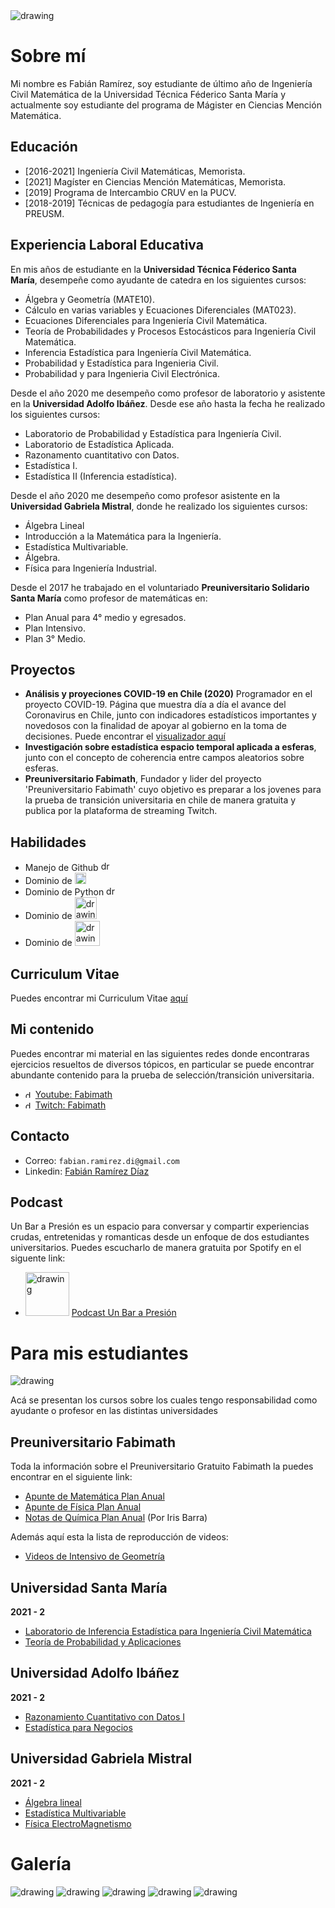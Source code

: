 [//]: <> (INICIO PAGÍNA DE FABIMATH)

<img src="UF.png" alt="drawing" />

# Sobre mí

Mi nombre es Fabián Ramírez, soy estudiante de último año de Ingeniería Civil Matemática de la Universidad Técnica Féderico Santa María y actualmente soy estudiante del programa de Mágister en Ciencias Mención Matemática.

## Educación

* [2016-2021] Ingeniería Civil Matemáticas, Memorista.
* [2021] Magíster en Ciencias Mención Matemáticas, Memorista.
* [2019] Programa de Intercambio CRUV en la PUCV.
* [2018-2019] Técnicas de pedagogía para estudiantes de Ingeniería en PREUSM.

## Experiencia Laboral Educativa

En mis años de estudiante en la **Universidad Técnica Féderico Santa María**, desempeñe como ayudante de catedra en los siguientes cursos:

* Álgebra y Geometría (MATE10).
* Cálculo en varias variables y Ecuaciones Diferenciales (MAT023).
* Ecuaciones Diferenciales para Ingeniería Civil Matemática.
* Teoría de Probabilidades y Procesos Estocásticos para Ingeniería Civil Matemática.
* Inferencia Estadística para Ingeniería Civil Matemática.
* Probabilidad y Estadística para Ingenieria Civil.
* Probabilidad y para Ingenieria Civil Electrónica.

Desde el año 2020 me desempeño como profesor de laboratorio y asistente en la **Universidad Adolfo Ibáñez**. Desde ese año hasta la fecha he realizado los siguientes cursos:

* Laboratorio de Probabilidad y Estadística para Ingeniería Civil.
* Laboratorio de Estadística Aplicada.
* Razonamento cuantitativo con Datos.
* Estadística I.
* Estadística II (Inferencia estadística).

Desde el año 2020 me desempeño como profesor asistente en la **Universidad Gabriela Mistral**, donde he realizado los siguientes cursos:

* Álgebra Lineal
* Introducción a la Matemática para la Ingeniería.
* Estadística Multivariable.
* Álgebra.
* Física para Ingeniería Industrial.

Desde el 2017 he trabajado en el voluntariado **Preuniversitario Solidario Santa María** como profesor de matemáticas en:

* Plan Anual para 4° medio y egresados.
* Plan Intensivo.
* Plan 3° Medio.

## Proyectos

* **Análisis y proyeciones COVID-19 en Chile (2020)** Programador en el proyecto COVID-19. Página que muestra día a día el avance del Coronavirus en Chile, junto con indicadores estadísticos importantes y novedosos con la finalidad de apoyar al gobierno en la toma de decisiones. Puede encontrar el [visualizador aquí](https://covid-19vis.cmm.uchile.cl/info)
* **Investigación sobre estadística espacio temporal aplicada a esferas**, junto con el concepto de coherencia entre campos aleatorios sobre esferas.
* **Preuniversitario Fabimath**, Fundador y lider del proyecto 'Preuniversitario Fabimath' cuyo objetivo es preparar a los jovenes
para la prueba de transición universitaria en chile de manera gratuita y publica por la plataforma de streaming Twitch.


## Habilidades

* Manejo de Github <img src="git_logo.svg" alt="drawing" width="16"/>
* Dominio de <img src="R_logo.svg" alt="drawing" width="18"/>
* Dominio de Python <img src="py_logo.svg" alt="drawing" width="15"/>
* Dominio de <img src="latex_logo.svg" alt="drawing" width="35"/>
* Dominio de <img src="moodle_logo.svg" alt="drawing" width="40"/>

## Curriculum Vitae

Puedes encontrar mi Curriculum Vitae [aquí](cv/main.pdf)

## Mi contenido

Puedes encontrar mi material en las siguientes redes donde encontraras ejercicios resueltos de diversos tópicos, en particular se puede encontrar abundante contenido para la prueba de selección/transición universitaria.

* <img src="yt_logo.svg" alt="drawing" width="12"/> [Youtube: Fabimath](https://youtube.com/c/fabimath/)
* <img src='twitch.svg' alt="drawing" width="12"/> [Twitch: Fabimath](https://twitch.tv/fabimath/)

## Contacto

* Correo: `fabian.ramirez.di@gmail.com`
* Linkedin: [Fabián Ramírez Díaz](https://www.linkedin.com/in/fabi%C3%A1n-ram%C3%ADrez-d%C3%ADaz-955761189/)

## Podcast

Un Bar a Presión es un espacio para conversar y compartir experiencias crudas, entretenidas y romanticas desde un enfoque de dos estudiantes universitarios. Puedes escucharlo
de manera gratuita por Spotify en el siguente link:

* <img src='spotify.svg' alt="drawing" width="70"/> [Podcast Un Bar a Presión](https://open.spotify.com/show/1IZKJW1L4Nih72CJuMOKAd)

# Para mis estudiantes

<img src="f4.jpg" alt="drawing" />

Acá se presentan los cursos sobre los cuales tengo responsabilidad como ayudante o profesor en las distintas universidades

## Preuniversitario Fabimath

Toda la información sobre el Preuniversitario Gratuito Fabimath la puedes encontrar en el siguiente link:

* [Apunte de Matemática Plan Anual](https://drive.google.com/open?id=1_FNDCyHZ8suysEviSh4x2GZkVgHRy2bB&authuser=fabian.ramirez%40sansano.usm.cl&usp=drive_fs)
* [Apunte de Física Plan Anual](https://drive.google.com/open?id=1_O_vVLKDaG1B6lDo6CIyvMqsFH6gPtxw&authuser=fabian.ramirez%40sansano.usm.cl&usp=drive_fs)
* [Notas de Química Plan Anual](https://drive.google.com/open?id=1VxEWa22YD-pczw9kKfXQFSu_8fM6wJg7&authuser=fabian.ramirez%40sansano.usm.cl&usp=drive_fs) (Por Iris Barra)

Además aquí esta la lista de reproducción de videos:

* [Videos de Intensivo de Geometría](https://www.youtube.com/playlist?list=PLEZl5kuzUiGnb9c53CzfnJ4jwW-H2Gadc)

## Universidad Santa María

**2021 - 2**

* [Laboratorio de Inferencia Estadística para Ingeniería Civil Matemática](https://drive.google.com/open?id=1_OCJYJ_pNR0KVgshHNwfEmE1CoT-RR8N&authuser=fabian.ramirez%40sansano.usm.cl&usp=drive_fs)
* [Teoría de Probabilidad y Aplicaciones](https://drive.google.com/open?id=1_MRt5Q85bhB6HsP6VjKSYevHq4cR5QKP&authuser=fabian.ramirez%40sansano.usm.cl&usp=drive_fs)

## Universidad Adolfo Ibáñez

**2021 - 2**

* [Razonamiento Cuantitativo con Datos I](https://drive.google.com/open?id=1ZMhAU90vWtH6zOCi_6vF2DcOJS1bed2c&authuser=fabian.ramirez%40sansano.usm.cl&usp=drive_fs)
* [Estadística para Negocios](https://drive.google.com/open?id=1ZOwQCpzeruaIUMV5nIyOczS6eoEViUZ_&authuser=fabian.ramirez%40sansano.usm.cl&usp=drive_fs)

## Universidad Gabriela Mistral

**2021 - 2**

* [Álgebra lineal](https://drive.google.com/open?id=1Z5tkXMSfbW1Q0Vv7AhFVhfyPME2CqA7R&authuser=fabian.ramirez%40sansano.usm.cl&usp=drive_fs)
* [Estadística Multivariable](https://drive.google.com/open?id=1ZX-ANG3imru6b_cvx1aXLZ642o1sQneF&authuser=fabian.ramirez%40sansano.usm.cl&usp=drive_fs)
* [Física ElectroMagnetismo](https://drive.google.com/open?id=1ZxlDMSDUKilD0MulE9kYUpKlc4sh2t07&authuser=fabian.ramirez%40sansano.usm.cl&usp=drive_fs)

# Galería

<img src="fot/1.jpg" alt="drawing" />
<img src="fot/2.jpg" alt="drawing" />
<img src="fot/4.jpg" alt="drawing" />
<img src="fot/5.jpg" alt="drawing" />
<img src="fot/6.jpg" alt="drawing" />